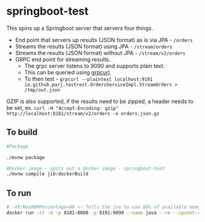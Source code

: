 # springboot-test

This spins up a Springboot server that servers four things.
* End point that servers up results (JSON format) as is via JPA - `/orders`
* Streams the results (JSON format) using JPA - `/stream/orders`
* Streams the results (JSON format) without JPA - `/stream/v2/orders`
* GRPC end point for streaming results. 
  - The grpc server listens to 9090 and supports plain text. 
  - This can be queried using [grpcurl](https://github.com/fullstorydev/grpcurl). 
  - To then test - `grpcurl --plaintext localhost:9191 io.github.parj.testrest.OrdersServiceImpl.StreamOrders > /tmp/out.json`

GZIP is also supported, if the results need to be zipped, a header needs to be set, ex. `curl -H "Accept-Encoding: gzip" http://localhost:8181/stream/v2/orders -o orders.json.gz`

## To build

```sh
#Package

./mvnw package

#Docker image - spits out a docker image - springboot-test
./mvnw compile jib:dockerBuild
```

## To run

```sh
# -XX:MaxRAMPercentage=80 <- Tells the jvm to use 80% of available memory
docker run -it -d -p 8181:8080 -p 9191:9090 --name java --rm --cpuset-cpus 0-1 --memory 4gb -e JDK_JAVA_OPTIONS='-XX:MaxRAMPercentage=80' -e TRINO_URL="jdbc:trino://remoteserver:8080/tpch/sf1?SSL=false&admin=foo" springboot-test
```
